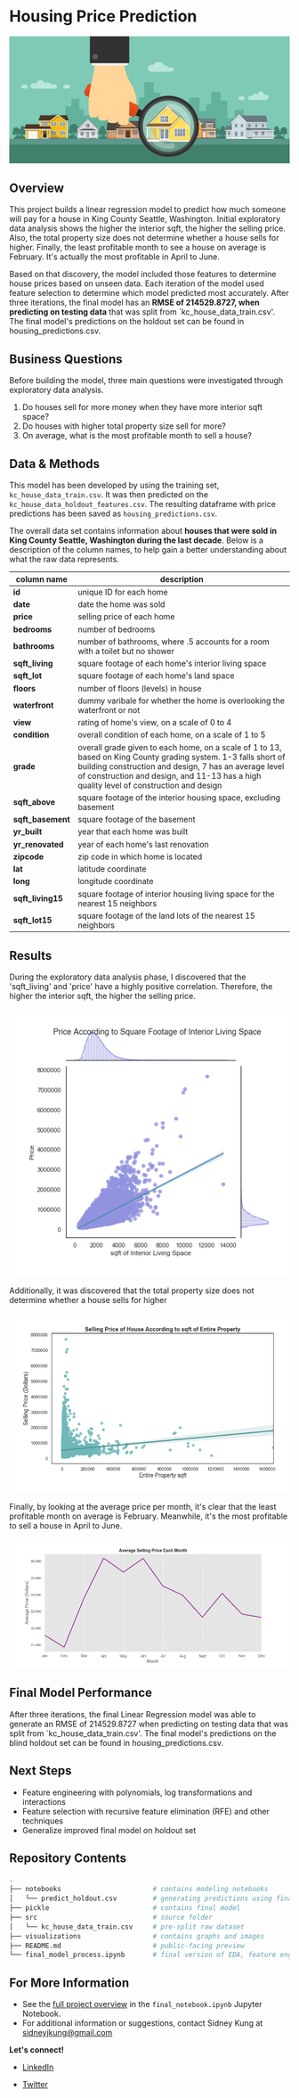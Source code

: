 # Housing Price Prediction

![banner](./visualizations/banner.jpg)

## Overview

This project builds a linear regression model to predict how much someone will pay for a house in King County Seattle, Washington. Initial exploratory data analysis shows the higher the interior sqft, the higher the selling price. Also, the total property size does not determine whether a house sells for higher. Finally, the least profitable month to see a house on average is February. It's actually the most profitable in April to June. 

Based on that discovery, the model included those features to determine house prices based on unseen data. Each iteration of the model used feature selection to determine which model predicted most accurately. After three iterations, the final model has an **RMSE of 214529.8727, when predicting on testing data** that was split from `kc_house_data_train.csv'. The final model's predictions on the holdout set can be found in housing_predictions.csv.

## Business Questions
Before building the model, three main questions were investigated through exploratory data analysis.
1. Do houses sell for more money when they have more interior sqft space?
2. Do houses with higher total property size sell for more?
3. On average, what is the most profitable month to sell a house?

## Data & Methods

This model has been developed by using the training set, `kc_house_data_train.csv`. It was then predicted on the `kc_house_data_holdout_features.csv`. The resulting dataframe with price predictions has been saved as `housing_predictions.csv`.

The overall data set contains information about **houses that were sold in King County Seattle, Washington during the last decade**. Below is a description of the column names, to help gain a better understanding about what the raw data represents. 

| column name | description |
|-|-|
| **id** | unique ID for each home |
| **date** | date the home was sold |
| **price** | selling price of each home |
| **bedrooms** | number of bedrooms |
| **bathrooms** | number of bathrooms, where .5 accounts for a room with a toilet but no shower |
| **sqft_living** | square footage of each home's interior living space |
| **sqft_lot** | square footage of each home's land space |
| **floors** | number of floors (levels) in house |
| **waterfront** | dummy varibale for whether the home is overlooking the waterfront or not |
| **view** | rating of home's view, on a scale of 0 to 4 |
| **condition** | overall condition of each home, on a scale of 1 to 5 |
| **grade** | overall grade given to each home, on a scale of 1 to 13, based on King County grading system. 1-3 falls short of building construction and design, 7 has an average level of construction and design, and 11-13 has a high quality level of construction and design |
| **sqft_above** | square footage of the interior housing space, excluding basement |
| **sqft_basement** | square footage of the basement |
| **yr_built** | year that each home was built |
| **yr_renovated** | year of each home's last renovation |
| **zipcode** | zip code in which home is located |
| **lat** | latitude coordinate |
| **long** | longitude coordinate |
| **sqft_living15** | square footage of interior housing living space for the nearest 15 neighbors |
| **sqft_lot15** | square footage of the land lots of the nearest 15 neighbors |


## Results

During the exploratory data analysis phase, I discovered that the 'sqft_living' and 'price' have a highly positive correlation. Therefore, the higher the interior sqft, the higher the selling price.

![sqft_living](./visualizations/sqft_living.png)


Additionally, it was discovered that the total property size does not determine whether a house sells for higher

![entire_property](./visualizations/entire_property.png)

Finally, by looking at the average price per month, it's clear that the least profitable month on average is February. Meanwhile, it's the most profitable to sell a house in April to June.

![month_sold](./visualizations/month_sold.png)

## Final Model Performance

After three iterations, the final Linear Regression model was able to generate an RMSE of 214529.8727 when predicting on testing data that was split from `kc_house_data_train.csv'. The final model's predictions on the blind holdout set can be found in housing_predictions.csv.

## Next Steps

- Feature engineering with polynomials, log transformations and interactions
- Feature selection with recursive feature elimination (RFE) and other techniques
- Generalize improved final model on holdout set

## Repository Contents

```bash
.
├── notebooks                       # contains modeling notebooks
│   └── predict_holdout.csv         # generating predictions using final model
├── pickle                          # contains final model
├── src                             # source folder
│   └── kc_house_data_train.csv     # pre-split raw dataset
├── visualizations                  # contains graphs and images
├── README.md                       # public-facing preview
└── final_model_process.ipynb       # final version of EDA, feature engineering and modeling process

```

## For More Information
- See the [full project overview](https://github.com/sidneykung/Housing_Price_Model/blob/main/final_model_process.ipynb) in the `final_notebook.ipynb` Jupyter Notebook.
- For additional information or suggestions, contact Sidney Kung at [sidneyjkung@gmail.com](mailto:sidneyjkung@gmail.com)

**Let's connect!**

- [LinkedIn](https://www.linkedin.com/in/sidneykung/)

- [Twitter](https://twitter.com/sidney_k98)
